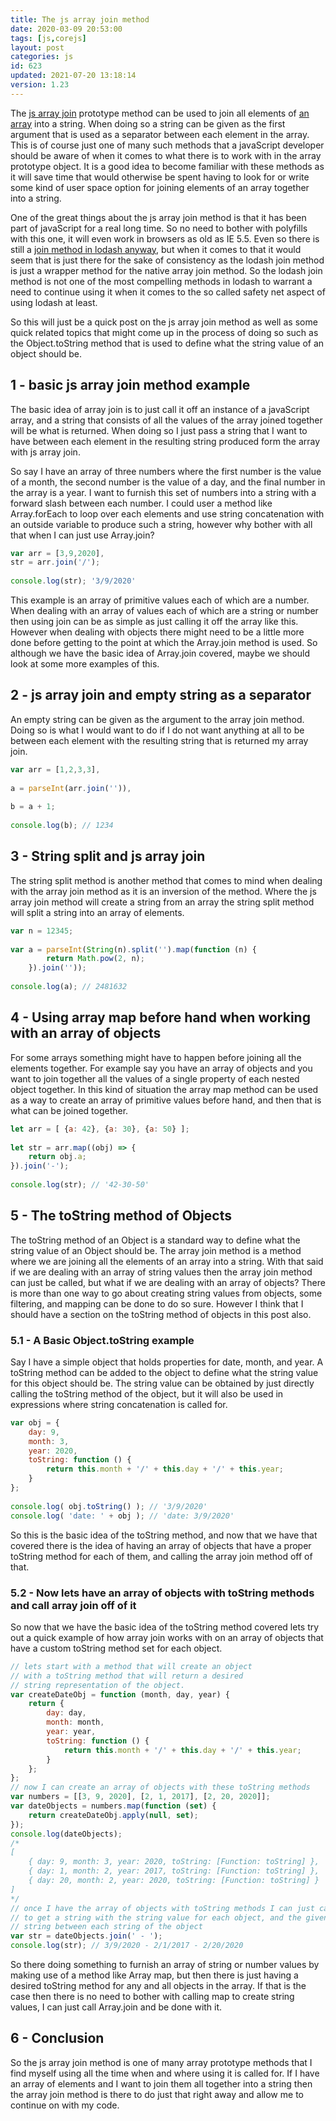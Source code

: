 ```yaml
---
title: The js array join method
date: 2020-03-09 20:53:00
tags: [js,corejs]
layout: post
categories: js
id: 623
updated: 2021-07-20 13:18:14
version: 1.23
---
```


The [js array join](https://developer.mozilla.org/en-US/docs/Web/JavaScript/Reference/Global_Objects/Array/join) prototype method can be used to join all elements of [an array](/2018/12/10/js-array/) into a string. When doing so a string can be given as the first argument that is used as a separator between each element in the array. This is of course just one of many such methods that a javaScript developer should be aware of when it comes to what there is to work with in the array prototype object. It is a good idea to become familiar with these methods as it will save time that would otherwise be spent having to look for or write some kind of user space option for joining elements of an array together into a string.

One of the great things about the js array join method is that it has been part of javaScript for a real long time. So no need to bother with polyfills with this one, it will even work in browsers as old as IE 5.5. Even so there is still a [join method in lodash anyway](/2018/08/11/lodash_join/), but when it comes to that it would seem that is just there for the sake of consistency as the lodash join method is just a wrapper method for the native array join method. So the lodash join method is not one of the most compelling methods in lodash to warrant a need to continue using it when it comes to the so called safety net aspect of using lodash at least.

So this will just be a quick post on the js array join method as well as some quick related topics that might come up in the process of doing so such as the Object.toString method that is used to define what the string value of an object should be.

<!-- more -->

## 1 - basic js array join method example

The basic idea of array join is to just call it off an instance of a javaScript array, and a string that consists of all the values of the array joined together will be what is returned. When doing so I just pass a string that I want to have between each element in the resulting string produced form the array with js array join.

So say I have an array of three numbers where the first number is the value of a month, the second number is the value of a day, and the final number in the array is a year. I want to furnish this set of numbers into a string with a forward slash between each number. I could user a method like Array.forEach to loop over each elements and use string concatenation with an outside variable to produce such a string, however why bother with all that when I can just use Array.join?

```js
var arr = [3,9,2020],
str = arr.join('/');
 
console.log(str); '3/9/2020'
```

This example is an array of primitive values each of which are a number. When dealing with an array of values each of which are a string or number then using join can be as simple as just calling it off the array like this. However when dealing with objects there might need to be a little more done before getting to the point at which the Array.join method is used. So although we have the basic idea of Array.join covered, maybe we should look at some more examples of this.

## 2 - js array join and empty string as a separator

An empty string can be given as the argument to the array join method. Doing so is what I would want to do if I do not want anything at all to be between each element with the resulting string that is returned my array join.

```js
var arr = [1,2,3,3],
 
a = parseInt(arr.join('')),
 
b = a + 1;
 
console.log(b); // 1234
```

## 3 - String split and js array join

The string split method is another method that comes to mind when dealing with the array join method as it is an inversion of the method. Where the js array join method will create a string from an array the string split method will split a string into an array of elements.

```js
var n = 12345;
 
var a = parseInt(String(n).split('').map(function (n) {
        return Math.pow(2, n);
    }).join(''));
 
console.log(a); // 2481632
```

## 4 - Using array map before hand when working with an array of objects

For some arrays something might have to happen before joining all the elements together. For example say you have an array of objects and you want to join together all the values of a single property of each nested object together. In this kind of situation the array map method can be used as a way to create an array of primitive values before hand, and then that is what can be joined together.

```js
let arr = [ {a: 42}, {a: 30}, {a: 50} ];
 
let str = arr.map((obj) => {
    return obj.a;
}).join('-');
 
console.log(str); // '42-30-50'
```

## 5 - The toString method of Objects

The toString method of an Object is a standard way to define what the string value of an Object should be. The array join method is a method where we are joining all the elements of an array into a string. With that said if we are dealing with an array of string values then the array join method can just be called, but what if we are dealing with an array of objects? There is more than one way to go about creating string values from objects, some filtering, and mapping can be done to do so sure. However I think that I should have a section on the toString method of objects in this post also.

### 5.1 - A Basic Object.toString example

Say I have a simple object that holds properties for date, month, and year. A toString method can be added to the object to define what the string value for this object should be. The string value can be obtained by just directly calling the toString method of the object, but it will also be used in expressions where string concatenation is called for.

```js
var obj = {
    day: 9,
    month: 3,
    year: 2020,
    toString: function () {
        return this.month + '/' + this.day + '/' + this.year;
    }
};
 
console.log( obj.toString() ); // '3/9/2020'
console.log( 'date: ' + obj ); // 'date: 3/9/2020'
```

So this is the basic idea of the toString method, and now that we have that covered there is the idea of having an array of objects that have a proper toString method for each of them, and calling the array join method off of that.

### 5.2 - Now lets have an array of objects with toString methods and call array join off of it

So now that we have the basic idea of the toString method covered lets try out a quick example of how array join works with on an array of objects that have a custom toString method set for each object.

```js
// lets start with a method that will create an object
// with a toString method that will return a desired
// string representation of the object.
var createDateObj = function (month, day, year) {
    return {
        day: day,
        month: month,
        year: year,
        toString: function () {
            return this.month + '/' + this.day + '/' + this.year;
        }
    };
};
// now I can create an array of objects with these toString methods
var numbers = [[3, 9, 2020], [2, 1, 2017], [2, 20, 2020]];
var dateObjects = numbers.map(function (set) {
    return createDateObj.apply(null, set);
});
console.log(dateObjects);
/*
[
    { day: 9, month: 3, year: 2020, toString: [Function: toString] },
    { day: 1, month: 2, year: 2017, toString: [Function: toString] },
    { day: 20, month: 2, year: 2020, toString: [Function: toString] }
]
*/
// once I have the array of objects with toString methods I can just call Array.join
// to get a string with the string value for each object, and the given separator
// string between each string of the object
var str = dateObjects.join(' - ');
console.log(str); // 3/9/2020 - 2/1/2017 - 2/20/2020
```

So there doing something to furnish an array of string or number values by making use of a method like Array map, but then there is just having a desired toString method for any and all objects in the array. If that is the case then there is no need to bother with calling map to create string values, I can just call Array.join and be done with it.

## 6 - Conclusion

So the js array join method is one of many array prototype methods that I find myself using all the time when and where using it is called for. If I have an array of elements and I want to join them all together into a string then the array join method is there to do just that right away and allow me to continue on with my code.